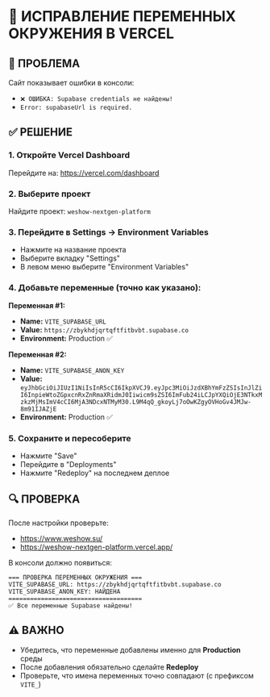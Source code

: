 # 🔧 ИСПРАВЛЕНИЕ ПЕРЕМЕННЫХ ОКРУЖЕНИЯ В VERCEL

## 🚨 ПРОБЛЕМА
Сайт показывает ошибки в консоли:
- `❌ ОШИБКА: Supabase credentials не найдены!`
- `Error: supabaseUrl is required.`

## ✅ РЕШЕНИЕ

### 1. Откройте Vercel Dashboard
Перейдите на: https://vercel.com/dashboard

### 2. Выберите проект
Найдите проект: `weshow-nextgen-platform`

### 3. Перейдите в Settings → Environment Variables
- Нажмите на название проекта
- Выберите вкладку "Settings"
- В левом меню выберите "Environment Variables"

### 4. Добавьте переменные (точно как указано):

**Переменная #1:**
- **Name:** `VITE_SUPABASE_URL`
- **Value:** `https://zbykhdjqrtqftfitbvbt.supabase.co`
- **Environment:** Production ✅

**Переменная #2:**
- **Name:** `VITE_SUPABASE_ANON_KEY`
- **Value:** `eyJhbGciOiJIUzI1NiIsInR5cCI6IkpXVCJ9.eyJpc3MiOiJzdXBhYmFzZSIsInJlZiI6InpieWtoZGpxcnRxZnRmaXRidmJ0Iiwicm9sZSI6ImFub24iLCJpYXQiOjE3NTkxMzkzMjMsImV4cCI6MjA3NDcxNTMyM30.L9M4qQ_gkoyLj7oOwKZgyOVHoGv4JMJw-8m91IJAZjE`
- **Environment:** Production ✅

### 5. Сохраните и пересоберите
- Нажмите "Save"
- Перейдите в "Deployments"
- Нажмите "Redeploy" на последнем деплое

## 🔍 ПРОВЕРКА
После настройки проверьте:
- https://www.weshow.su/
- https://weshow-nextgen-platform.vercel.app/

В консоли должно появиться:
```
=== ПРОВЕРКА ПЕРЕМЕННЫХ ОКРУЖЕНИЯ ===
VITE_SUPABASE_URL: https://zbykhdjqrtqftfitbvbt.supabase.co
VITE_SUPABASE_ANON_KEY: НАЙДЕНА
=====================================
✅ Все переменные Supabase найдены!
```

## ⚠️ ВАЖНО
- Убедитесь, что переменные добавлены именно для **Production** среды
- После добавления обязательно сделайте **Redeploy**
- Проверьте, что имена переменных точно совпадают (с префиксом `VITE_`)
